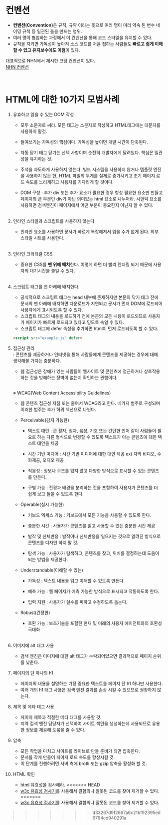 # 컨벤션

* <b>컨벤션(Convention)</b>은 규칙, 규약 이라는 뜻으로 여러 명이 미리 약속 된 변수 네이밍 규칙 등 일관된 틀을 만드는 행위.
* 여러 명이 협업하는 과정에서 이 컨벤션을 통해 코드 스타일을 유지할 수 있다.
* 규칙을 지키면 가독성이 높아져 소스 코드를 처음 접하는 사람들도 <b>빠르고 쉽게 이해할 수 있고 유지보수에도 이점</b>이 있다.

대표적으로 NHN에서 제시한 코딩 컨벤션이 있다.  
[NHN 컨벤션](https://nuli.navercorp.com/data/convention/NHN_Coding_Conventions_for_Markup_Languages.pdf)  
<br><br>

# HTML에 대한 10가지 모범사례

1. 유효하고 읽을 수 있는 DOM 작성
    * 모두 소문자로 써라. 모든 태그는 소문자로 작성하고 HTML태그에는 대문자를 사용하지 말것.
  
    * 들여쓰기는 가독성의 핵심이다. 가독성을 높이면 개발 시간이 단축된다.
    * 자동 닫기 태그 닫기는 선택 사항이며 순전히 개발자에게 달려있다. 핵심은 일관성을 유지하는 것.
    * 주석을 과도하게 사용하지 않는다. 빌드 시스템을 사용하지 않거나 템플릿 엔진을 사용하지 않는 한, HTML 파일의 무게를 실제로 증가시키고 초기 페이지 로드 속도를 느리게하고 사용자를 기다리게 할 것이다.
    * DOM 구성 : 추가 div 또는 추가 요소가 필요한 경우 항상 필요한 요소만 만들고 페이지의 큰 부분만 div가 아닌 의미있는 html 요소로 나누어라. 시맨틱 요소를 사용하면 검색엔진이 페이지에서 어떤 부분이 중요한지 아닌지 알 수 있다.<br><br>

2. 인라인 스타일과 스크립트를 사용하지 않는다.
   * 인라인 요소를 사용하면 문서가 빠르게 복잡해져서 읽을 수가 없게 된다. 외부 스타일 시트를 사용한다.<br><br>

3. 인라인 크리티컬 CSS
    * 중요한 CSS를 <b>맨 위에 배치</b>한다. 이렇게 하면 더 빨리 렌더링 되기 때문에 사용자의 대기시간을 줄일 수 있다.<br><br>

4. 스크립트 태그를 맨 아래에 배치한다.
   * 공식적으로 스크립트 태그는 head 내부에 존재하지만 본문의 닥기 태그 전에 문서의 맨 아래에 배치하면 다운로드가 지연되고 문서가 먼저 DOM에 로드되어 사용자에게 표시되도록 할 수 있다.
   * 스크립트 태그의 내용을 로드하기 전에 본문의 모든 내용이 로드되므로 사용자가 페이지가 빠르게 로드되고 있다고 믿도록 속일 수 있다.
   * 스크립트 태그에 defer 속성을 추가하면 html이 먼저 로드되도록 할 수 있다.
    ```html
    <script src="example.js" defer>
    ```

5. 접근성 관리  
   : 콘텐츠를 제공하거나 인터넷을 통해 사람들에게 콘텐츠를 제공하는 경우에 대해 생각해볼 가치는 충분하다.  

   * 웹 접근성은 장애가 있는 사람들이 웹사이트 및 콘텐츠에 접근하거나 상호작용하는 것을 방해하는 장벽이 없는지 확인하는 관행이다.  <br><br>
    
    ※ WCAG(Web Content Accessibility Guidelines)  
    * 웹 콘텐츠 접근성 지침 또는 줄여서 WCAG라고 한다. 네가지 범주로 구성되며 이러한 범주는 추가 하위 섹션으로 나뉜다.
    * Perceivable(감지 가능한)
        * 텍스트 대안 : 큰 활자, 점자, 음성, 기호 또는 간단한 언어 같이 사람들이 필요로 하는 다른 형식으로 변경할 수 있도록 텍스트가 아는 콘텐츠에 대한 텍스트 대안을 제공
        
        * 시간 기반 미디어 : 시간 기반 미디어에 대한 대안 제공 ex) 자막 비디오, 수화제공, 오디오 제공
        * 적응성 : 정보나 구조를 잃지 않고 다양한 방식으로 표시할 수 있는 콘텐츠를 만든다.
        * 구별 가능 : 전경과 배경을 분리하는 것을 포함하여 사용자가 콘텐츠를 더 쉽게 보고 들을 수 있도록 한다.  

    * Operable(실시 가능한)
        * 키보드 엑세스 기능 : 키보드에서 모든 기능을 사용할 수 있도록 한다.

        * 충분한 시간 : 사용자가 콘텐츠를 읽고 사용할 수 있는 충분한 시간 제공
        * 발작 및 신체반응 : 발작이나 신체반응을 일으키는 것으로 알려진 방식으로 콘텐츠를 디자인 하지 말 것.
        * 탐색 가능 : 사용자가 탐색하고, 콘텐츠를 찾고, 위치를 결정하는데 도움이 되는 방법을 제공한다.

    * Understandable(이해할 수 있는)
        * 가독성 : 텍스트 내용을 읽고 이해할 수 있도록 만든다.

        * 예측 가능 : 웹 페이지가 예측 가능한 방식으로 표시되고 작동하도록 한다.
        * 입력 지원 : 사용자가 실수를 피하고 수정하도록 돕는다.

    * Robust(건장한)
        * 호환 가능 : 보조기술을 포함한 현재 및 미래의 사용자 에이전트와의 호환성 극대화
<br><br>

6. 이미지에 alt 태그 사용
    * 검색 엔진은 이미지에 대한 alt 태그가 누락되어있으면 결과적으로 페이지 순위를 낮춘다.

7. 페이지의 단 하나의 h1
    * 페이지의 내용을 설명하는 가장 중요한 텍스트를 페이지 단 h1 하나만 사용한다.
    * 여러 개의 h1 태그 사용은 검색 엔진 결과를 손상 시킬 수 있으므로 권장하지 않는다.  

8. 제목 및 메타 태그 사용
    * 페이지 제목과 적절한 메타 태그를 사용할 것.
    * 지역 검색 엔진 담당자가 선택하여 사이트 색인을 생성하는데 사용되므로 유용한 정보를 제공해 도움을 줄 수 있다.

9. 압축
    * 모든 작업을 마치고 사이트를 라이브로 만들 준비가 되면 압축한다.
    * 문서를 작게 만들어 페이지 로드 속도를 향상시킬 것.
    * 이 단계를 진행하려면 서버 측에 brotli 또는 gzip 압축을 활성화 할 것.

10. HTML 확인
    * html 유효성을 검사해라.
<<<<<<< HEAD
    * [w3c 유효성 검사기](https://validator.w3.org/)를 사용해서 결함의나 잘못된 코드를 찾아 제거할 수 있다.
=======
    * [w3c 유효성 검사기](https://validator.w3.org/)를 사용해서 결함의나 잘못된 코드를 찾아 제거할 수 있다.
>>>>>>> d33267d9f2667a6c21bf92395ed6794cd940291a
